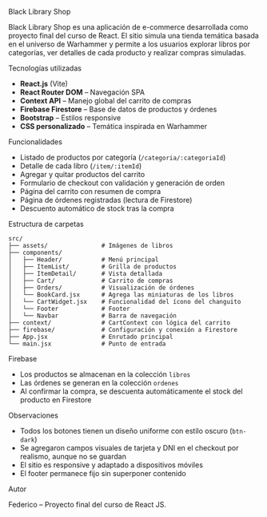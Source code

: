 Black Library Shop

Black Library Shop es una aplicación de e-commerce desarrollada como proyecto final del curso de React. El sitio simula una tienda temática basada en el universo de Warhammer y permite a los usuarios explorar libros por categorías, ver detalles de cada producto y realizar compras simuladas.

Tecnologías utilizadas

- **React.js** (Vite)
- **React Router DOM** – Navegación SPA
- **Context API** – Manejo global del carrito de compras
- **Firebase Firestore** – Base de datos de productos y órdenes
- **Bootstrap** – Estilos responsive
- **CSS personalizado** – Temática inspirada en Warhammer

Funcionalidades

- Listado de productos por categoría (`/categoria/:categoriaId`)
- Detalle de cada libro (`/item/:itemId`)
- Agregar y quitar productos del carrito
- Formulario de checkout con validación y generación de orden
- Página del carrito con resumen de compra
- Página de órdenes registradas (lectura de Firestore)
- Descuento automático de stock tras la compra

Estructura de carpetas

```
src/
├── assets/               # Imágenes de libros
├── components/
│   ├── Header/           # Menú principal
│   ├── ItemList/         # Grilla de productos
│   ├── ItemDetail/       # Vista detallada
│   ├── Cart/             # Carrito de compras
│   ├── Orders/           # Visualización de órdenes
│   └── BookCard.jsx      # Agrega las miniaturas de los libros
│   └── CartWidget.jsx    # Funcionalidad del ícono del changuito
│   └── Footer            # Footer
│   └── Navbar            # Barra de navegación
├── context/              # CartContext con lógica del carrito
├── firebase/             # Configuración y conexión a Firestore
├── App.jsx               # Enrutado principal
└── main.jsx              # Punto de entrada
```

Firebase

- Los productos se almacenan en la colección `libros`
- Las órdenes se generan en la colección `ordenes`
- Al confirmar la compra, se descuenta automáticamente el stock del producto en Firestore

Observaciones

- Todos los botones tienen un diseño uniforme con estilo oscuro (`btn-dark`)
- Se agregaron campos visuales de tarjeta y DNI en el checkout por realismo, aunque no se guardan
- El sitio es responsive y adaptado a dispositivos móviles
- El footer permanece fijo sin superponer contenido

Autor

Federico – Proyecto final del curso de React JS.